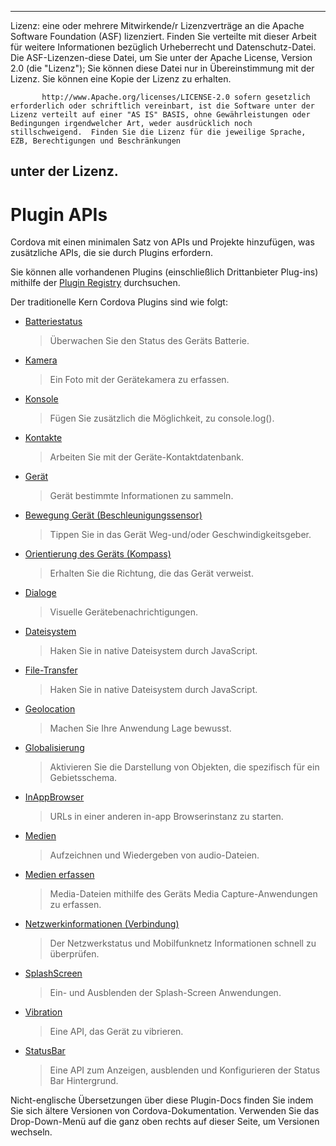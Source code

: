 * * *

Lizenz: eine oder mehrere Mitwirkende/r Lizenzverträge an die Apache Software Foundation (ASF) lizenziert. Finden Sie verteilte mit dieser Arbeit für weitere Informationen bezüglich Urheberrecht und Datenschutz-Datei. Die ASF-Lizenzen-diese Datei, um Sie unter der Apache License, Version 2.0 (die "Lizenz"); Sie können diese Datei nur in Übereinstimmung mit der Lizenz. Sie können eine Kopie der Lizenz zu erhalten.

           http://www.Apache.org/licenses/LICENSE-2.0 sofern gesetzlich erforderlich oder schriftlich vereinbart, ist die Software unter der Lizenz verteilt auf einer "AS IS" BASIS, ohne Gewährleistungen oder Bedingungen irgendwelcher Art, weder ausdrücklich noch stillschweigend.  Finden Sie die Lizenz für die jeweilige Sprache, EZB, Berechtigungen und Beschränkungen
    

## unter der Lizenz.

# Plugin APIs

Cordova mit einen minimalen Satz von APIs und Projekte hinzufügen, was zusätzliche APIs, die sie durch Plugins erfordern.

Sie können alle vorhandenen Plugins (einschließlich Drittanbieter Plug-ins) mithilfe der [Plugin Registry][1] durchsuchen.

 [1]: http://plugins.cordova.io/

Der traditionelle Kern Cordova Plugins sind wie folgt:

*   [Batteriestatus][2]
    
    > Überwachen Sie den Status des Geräts Batterie.

*   [Kamera][3]
    
    > Ein Foto mit der Gerätekamera zu erfassen.

*   [Konsole][4]
    
    > Fügen Sie zusätzlich die Möglichkeit, zu console.log().

*   [Kontakte][5]
    
    > Arbeiten Sie mit der Geräte-Kontaktdatenbank.

*   [Gerät][6]
    
    > Gerät bestimmte Informationen zu sammeln.

*   [Bewegung Gerät (Beschleunigungssensor)][7]
    
    > Tippen Sie in das Gerät Weg-und/oder Geschwindigkeitsgeber.

*   [Orientierung des Geräts (Kompass)][8]
    
    > Erhalten Sie die Richtung, die das Gerät verweist.

*   [Dialoge][9]
    
    > Visuelle Gerätebenachrichtigungen.

*   [Dateisystem][10]
    
    > Haken Sie in native Dateisystem durch JavaScript.

*   [File-Transfer][11]
    
    > Haken Sie in native Dateisystem durch JavaScript.

*   [Geolocation][12]
    
    > Machen Sie Ihre Anwendung Lage bewusst.

*   [Globalisierung][13]
    
    > Aktivieren Sie die Darstellung von Objekten, die spezifisch für ein Gebietsschema.

*   [InAppBrowser][14]
    
    > URLs in einer anderen in-app Browserinstanz zu starten.

*   [Medien][15]
    
    > Aufzeichnen und Wiedergeben von audio-Dateien.

*   [Medien erfassen][16]
    
    > Media-Dateien mithilfe des Geräts Media Capture-Anwendungen zu erfassen.

*   [Netzwerkinformationen (Verbindung)][17]
    
    > Der Netzwerkstatus und Mobilfunknetz Informationen schnell zu überprüfen.

*   [SplashScreen][18]
    
    > Ein- und Ausblenden der Splash-Screen Anwendungen.

*   [Vibration][19]
    
    > Eine API, das Gerät zu vibrieren.

*   [StatusBar][20]
    
    > Eine API zum Anzeigen, ausblenden und Konfigurieren der Status Bar Hintergrund.

 [2]: http://plugins.cordova.io/#/package/org.apache.cordova.battery-status
 [3]: http://plugins.cordova.io/#/package/org.apache.cordova.camera
 [4]: http://plugins.cordova.io/#/package/org.apache.cordova.console
 [5]: http://plugins.cordova.io/#/package/org.apache.cordova.contacts
 [6]: http://plugins.cordova.io/#/package/org.apache.cordova.device
 [7]: http://plugins.cordova.io/#/package/org.apache.cordova.device-motion
 [8]: http://plugins.cordova.io/#/package/org.apache.cordova.device-orientation
 [9]: http://plugins.cordova.io/#/package/org.apache.cordova.dialogs
 [10]: http://plugins.cordova.io/#/package/org.apache.cordova.file
 [11]: http://plugins.cordova.io/#/package/org.apache.cordova.file-transfer
 [12]: http://plugins.cordova.io/#/package/org.apache.cordova.geolocation
 [13]: http://plugins.cordova.io/#/package/org.apache.globalization
 [14]: http://plugins.cordova.io/#/package/org.apache.cordova.inappbrowser
 [15]: http://plugins.cordova.io/#/package/org.apache.cordova.media
 [16]: http://plugins.cordova.io/#/package/org.apache.cordova.media-capture
 [17]: http://plugins.cordova.io/#/package/org.apache.cordova.network-information
 [18]: http://plugins.cordova.io/#/package/org.apache.cordova.splashscreen
 [19]: http://plugins.cordova.io/#/package/org.apache.cordova.vibration
 [20]: https://github.com/apache/cordova-plugin-statusbar/blob/master/doc/index.md

Nicht-englische Übersetzungen über diese Plugin-Docs finden Sie indem Sie sich ältere Versionen von Cordova-Dokumentation. Verwenden Sie das Drop-Down-Menü auf die ganz oben rechts auf dieser Seite, um Versionen wechseln.